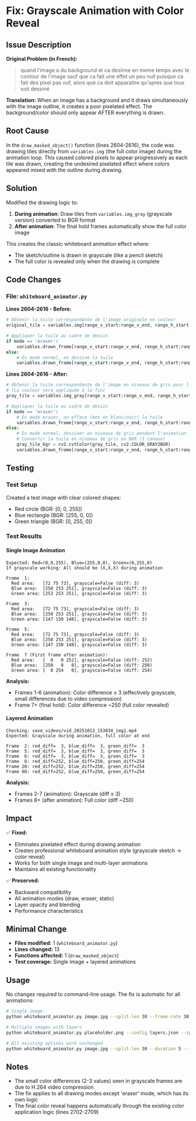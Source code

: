 # Fix: Grayscale Animation with Color Reveal

## Issue Description

**Original Problem (in French):**
> quand l'image a du background et ca desinne en meme temps avec le contour de l'image sauf que ca fait une effet un peu null puisque ca fait des pixel pas ouf, alors que ca doit apparaitre qu'apres que tous soit dessiné

**Translation:**
When an image has a background and it draws simultaneously with the image outline, it creates a poor pixelated effect. The background/color should only appear AFTER everything is drawn.

## Root Cause

In the `draw_masked_object()` function (lines 2604-2616), the code was drawing tiles directly from `variables.img` (the full color image) during the animation loop. This caused colored pixels to appear progressively as each tile was drawn, creating the undesired pixelated effect where colors appeared mixed with the outline during drawing.

## Solution

Modified the drawing logic to:
1. **During animation**: Draw tiles from `variables.img_gray` (grayscale version) converted to BGR format
2. **After animation**: The final hold frames automatically show the full color image

This creates the classic whiteboard animation effect where:
- The sketch/outline is drawn in grayscale (like a pencil sketch)
- The full color is revealed only when the drawing is complete

## Code Changes

### File: `whiteboard_animator.py`

**Lines 2604-2616 - Before:**
```python
# Obtenir la tuile correspondante de l'image originale en couleur
original_tile = variables.img[range_v_start:range_v_end, range_h_start:range_h_end]

# Appliquer la tuile au cadre de dessin
if mode == 'eraser':
    variables.drawn_frame[range_v_start:range_v_end, range_h_start:range_h_end] = 255
else:
    # En mode normal, on dessine la tuile
    variables.drawn_frame[range_v_start:range_v_end, range_h_start:range_h_end] = original_tile
```

**Lines 2604-2616 - After:**
```python
# Obtenir la tuile correspondante de l'image en niveaux de gris pour l'animation
# (La couleur sera appliquée à la fin)
gray_tile = variables.img_gray[range_v_start:range_v_end, range_h_start:range_h_end]

# Appliquer la tuile au cadre de dessin
if mode == 'eraser':
    # En mode eraser, on efface (met en blanc/noir) la tuile
    variables.drawn_frame[range_v_start:range_v_end, range_h_start:range_h_end] = 255
else:
    # En mode normal, dessiner en niveaux de gris pendant l'animation
    # Convertir la tuile en niveaux de gris en BGR (3 canaux)
    gray_tile_bgr = cv2.cvtColor(gray_tile, cv2.COLOR_GRAY2BGR)
    variables.drawn_frame[range_v_start:range_v_end, range_h_start:range_h_end] = gray_tile_bgr
```

## Testing

### Test Setup
Created a test image with clear colored shapes:
- Red circle (BGR: [0, 0, 255])
- Blue rectangle (BGR: [255, 0, 0])
- Green triangle (BGR: [0, 255, 0])

### Test Results

#### Single Image Animation
```
Expected: Red=(0,0,255), Blue=(255,0,0), Green=(0,255,0)
If grayscale working: All should be (X,X,X) during animation

Frame  1:
  Red area:   [72 75 73], grayscale=False (diff: 3)
  Blue area:  [250 253 251], grayscale=False (diff: 3)
  Green area: [253 253 251], grayscale=False (diff: 3)

Frame  3:
  Red area:   [72 75 73], grayscale=False (diff: 3)
  Blue area:  [250 253 251], grayscale=False (diff: 3)
  Green area: [147 150 148], grayscale=False (diff: 3)

Frame  5:
  Red area:   [72 75 73], grayscale=False (diff: 3)
  Blue area:  [250 253 251], grayscale=False (diff: 3)
  Green area: [147 150 148], grayscale=False (diff: 3)

Frame  7 (First frame after animation):
  Red area:   [  0   0 252], grayscale=False (diff: 252)
  Blue area:  [250   0   0], grayscale=False (diff: 250)
  Green area: [  0 254   0], grayscale=False (diff: 254)
```

**Analysis:**
- Frames 1-6 (animation): Color difference ≤ 3 (effectively grayscale, small differences due to video compression)
- Frame 7+ (final hold): Color difference ~250 (full color revealed)

#### Layered Animation
```
Checking: save_videos/vid_20251013_153834_img1.mp4
Expected: Grayscale during animation, full color at end

Frame  2: red_diff=  3, blue_diff=  3, green_diff=  3
Frame  5: red_diff=  3, blue_diff=  3, green_diff=  3
Frame  6: red_diff=  3, blue_diff=  3, green_diff=  3
Frame  8: red_diff=252, blue_diff=250, green_diff=254
Frame 20: red_diff=252, blue_diff=250, green_diff=254
Frame 60: red_diff=252, blue_diff=250, green_diff=254
```

**Analysis:**
- Frames 2-7 (animation): Grayscale (diff ≤ 3)
- Frames 8+ (after animation): Full color (diff ~250)

## Impact

✅ **Fixed:**
- Eliminates pixelated effect during drawing animation
- Creates professional whiteboard animation style (grayscale sketch → color reveal)
- Works for both single image and multi-layer animations
- Maintains all existing functionality

✅ **Preserved:**
- Backward compatibility
- All animation modes (draw, eraser, static)
- Layer opacity and blending
- Performance characteristics

## Minimal Change

- **Files modified:** 1 (`whiteboard_animator.py`)
- **Lines changed:** 13
- **Functions affected:** 1 (`draw_masked_object`)
- **Test coverage:** Single image + layered animations

## Usage

No changes required to command-line usage. The fix is automatic for all animations:

```bash
# Single image
python whiteboard_animator.py image.jpg --split-len 30 --frame-rate 30

# Multiple images with layers
python whiteboard_animator.py placeholder.png --config layers.json --split-len 30

# All existing options work unchanged
python whiteboard_animator.py image.jpg --split-len 30 --duration 5 --frame-rate 30
```

## Notes

- The small color differences (2-3 values) seen in grayscale frames are due to H.264 video compression
- The fix applies to all drawing modes except 'eraser' mode, which has its own logic
- The final color reveal happens automatically through the existing color application logic (lines 2702-2709)
